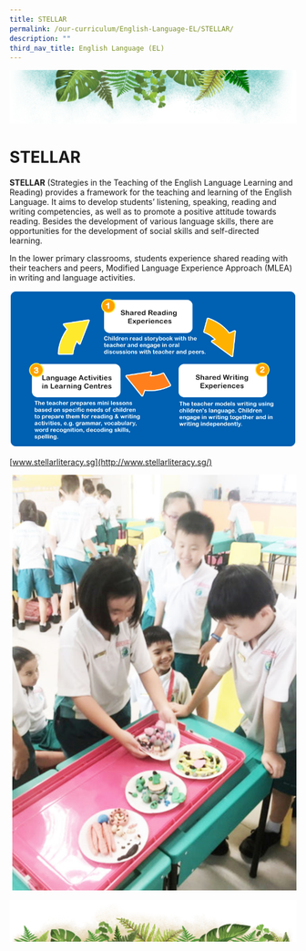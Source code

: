 ```yaml
---
title: STELLAR
permalink: /our-curriculum/English-Language-EL/STELLAR/
description: ""
third_nav_title: English Language (EL)
---
```

![](/images/Banner.png)

# **STELLAR**


<b>STELLAR</b> (Strategies in the Teaching of the English Language Learning and Reading) provides a framework for the teaching and learning of the English Language. It aims to develop students’ listening, speaking, reading and writing competencies, as well as to promote a positive attitude towards reading. Besides the development of various language skills, there are opportunities for the development of social skills and self-directed learning.  

  

In the lower primary classrooms, students experience shared reading with their teachers and peers, Modified Language Experience Approach (MLEA) in writing and language activities.

![](/images/EL1.png)

[www.stellarliteracy.sg](http://www.stellarliteracy.sg/)

![](/images/EL2.jpeg)


![](/images/bg-bottom.png)